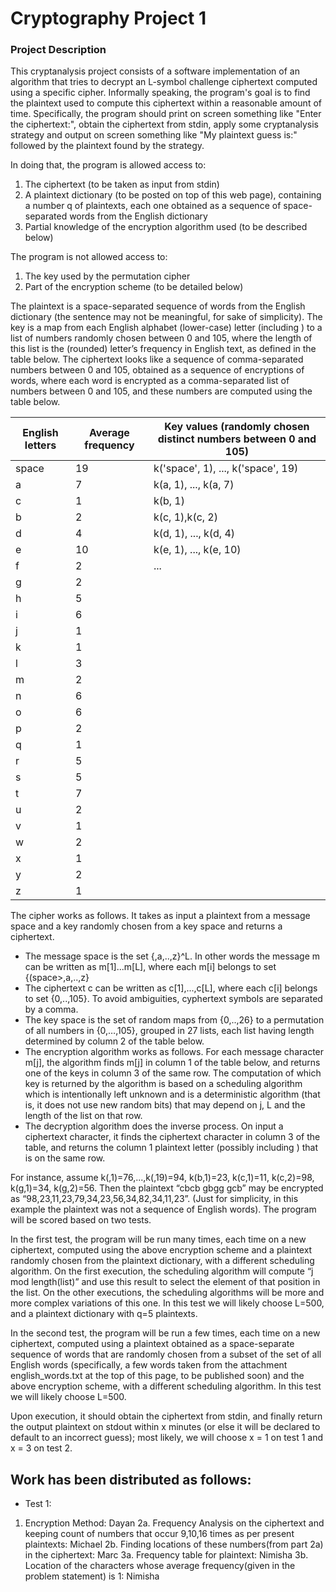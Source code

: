 # Cryptography Project 1

### Project Description

This cryptanalysis project consists of a software implementation of an algorithm that tries to decrypt an L-symbol challenge ciphertext computed using a specific cipher. Informally speaking, the program's goal is to find the plaintext used to compute this ciphertext within a reasonable amount of time. Specifically, the program should print on screen something like "Enter the ciphertext:", obtain the ciphertext from stdin, apply some cryptanalysis strategy and output on screen something like "My plaintext guess is:" followed by the plaintext found by the strategy. 

In doing that, the program is allowed access to:
1. The ciphertext (to be taken as input from stdin)
2. A plaintext dictionary (to be posted on top of this web page), containing a number q of plaintexts, each one obtained as a sequence of space-separated words from the English dictionary
3. Partial knowledge of the encryption algorithm used (to be described below)

The program is not allowed access to:
1. The key used by the permutation cipher
2. Part of the encryption scheme (to be detailed below)

The plaintext is a space-separated sequence of words from the English dictionary (the sentence may not be meaningful, for sake of simplicity). The key is a map from each English alphabet (lower-case) letter (including <space>) to a list of numbers randomly chosen between 0 and 105, where the length of this list is the (rounded) letter’s frequency in English text, as defined in the table below. The ciphertext looks like a sequence of comma-separated numbers between 0 and 105, obtained as a sequence of encryptions of words, where each word is encrypted as a comma-separated list of numbers between 0 and 105, and these numbers are computed using the table below.

| English letters | Average frequency | Key values (randomly chosen distinct numbers between 0 and 105) |
| --------------- | ----------------- | --------------------------------------------------------------- |
| space | 19 |  k('space', 1), ..., k('space', 19) |
| a | 7 | k(a, 1), ..., k(a, 7) |
| c | 1 | k(b, 1) |
| b | 2 | k(c, 1),k(c, 2) |
| d | 4 | k(d, 1), ..., k(d, 4) |
| e | 10 | k(e, 1), ..., k(e, 10) |
| f | 2 | ... |
| g | 2 | |
| h | 5 | |
| i | 6 | |
| j | 1 | |
| k | 1 | |
| l | 3 | |
| m | 2 | |
| n | 6 | |
| o | 6 | |
| p | 2 | |
| q | 1 | |
| r | 5 | |
| s | 5 | |
| t | 7 | |
| u | 2 | |
| v | 1 | |
| w | 2 | |
| x | 1 | |
| y | 2 | |
| z | 1 | |

The cipher works as follows. It takes as input a plaintext from a message space and a key randomly chosen from a key space and returns a ciphertext.

- The message space is the set {<space>,a,..,z}^L. In other words the message m can be written as m[1]...m[L], where each m[i] belongs to set {(space>,a,..,z}
- The ciphertext c can be written as c[1],...,c[L], where each c[i] belongs to set {0,..,105}. To avoid ambiguities, cyphertext symbols are separated by a comma.
- The key space is the set of random maps from {0,..,26} to a permutation of all numbers in {0,…,105}, grouped in 27 lists, each list having length determined by column 2 of the table below.
- The encryption algorithm works as follows. For each message character m[j], the algorithm finds m[j] in column 1 of the table below, and returns one of the keys in column 3 of the same row. The computation of which key is returned by the algorithm is based on a scheduling algorithm which is intentionally left unknown and is a deterministic algorithm (that is, it does not use new random bits) that may depend on j, L and the length of the list on that row.
- The decryption algorithm does the inverse process. On input a ciphertext character, it finds the ciphertext character in column 3 of the table, and returns the column 1 plaintext letter (possibly including <space>) that is on the same row.
  
For instance, assume k(<space>,1)=76,...,k(<space>,19)=94, k(b,1)=23, k(c,1)=11, k(c,2)=98, k(g,1)=34, k(g,2)=56. Then the plaintext “cbcb gbgg gcb” may be encrypted as “98,23,11,23,79,34,23,56,34,82,34,11,23”. (Just for simplicity, in this example the plaintext was not a sequence of English words). The program will be scored based on two tests.
  
In the first test, the program will be run many times, each time on a new ciphertext, computed using the above encryption scheme and a plaintext randomly chosen from the plaintext dictionary, with a different scheduling algorithm. On the first execution, the scheduling algorithm will compute “j mod length(list)” and use this result to select the element of that position in the list. On the other executions, the scheduling algorithms will be more and more complex variations of this one. In this test we will likely choose L=500, and a plaintext dictionary with q=5 plaintexts.

In the second test, the program will be run a few times, each time on a new ciphertext, computed using a plaintext obtained as a space-separate sequence of words that are randomly chosen from a subset of the set of all English words (specifically, a few words taken from the attachment english_words.txt at the top of this page, to be published soon) and the above encryption scheme, with a different scheduling algorithm. In this test we will likely choose L=500.

Upon execution, it should obtain the ciphertext from stdin, and finally return the output plaintext on stdout within x minutes (or else it will be declared to default to an incorrect guess); most likely, we will choose x = 1 on test 1 and x = 3 on test 2.


## Work has been distributed as follows:
- Test 1:
1. Encryption Method: Dayan 
2a. Frequency Analysis on the ciphertext and keeping count of numbers that occur 9,10,16 times as per present plaintexts: Michael
2b. Finding locations of these numbers(from part 2a) in the ciphertext: Marc
3a. Frequency table for plaintext: Nimisha
3b. Location of the characters whose average frequency(given in the problem statement) is 1: Nimisha

